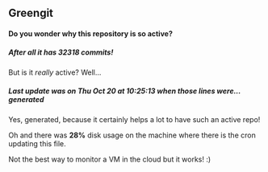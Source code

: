 ## Greengit

#### Do you wonder why this repository is so active?

##### After all it has 32318 commits!

But is it *really* active? Well...

##### Last update was on Thu Oct 20 at 10:25:13 when those lines were... generated

Yes, generated, because it certainly helps a lot to have such an active repo!

Oh and there was **28%** disk usage on the machine
where there is the cron updating this file.

Not the best way to monitor a VM in the cloud but it works! :)

